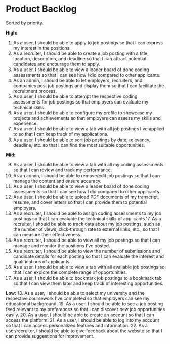 # Product Backlog

Sorted by priority.

__High:__

1. As a user, I should be able to apply to job postings so that I can express my interest in the positions.
2. As a recruiter, I should be able to create a job posting with a title, location, description, and deadline so that I can attract potential candidates and encourage them to apply.
3. As a user, I should be able to view a leader board of done coding assessments so that I can see how I did compared to other applicants. 
4. As an admin, I should be able to let employers, recruiters, and companies post job postings and display them so that I can facilitate the recruitment process.
5. As a user, I should be able to attempt the respective coding assessments for job postings so that employers can evaluate my technical skills.
6. As a user, I should be able to configure my profile to showcase my projects and achievements so that employers can assess my skills and experience.
7. As a user, I should be able to view a tab with all job postings I've applied to so that I can keep track of my applications.
8. As a user, I should be able to sort job postings by date, relevancy, deadline, etc. so that I can find the most suitable opportunities.

__Mid:__

9. As a user, I should be able to view a tab with all my coding assessments so that I can review and track my performance.
10. As an admin, I should be able to remove/edit job postings so that I can manage the content and ensure accuracy.
11. As a user, I should be able to view a leader board of done coding assessments so that I can see how I did compared to other applicants.
12. As a user, I should be able to upload PDF documents of my transcript, resume, and cover letters so that I can provide them to potential employers.
13. As a recruiter, I should be able to assign coding assessments to my job postings so that I can evaluate the technical skills of applicants.17. As a recruiter, I should be able to track data about my job postings, such as the number of views, click-through rate to external links, etc., so that I can measure their effectiveness.
14. As a recruiter, I should be able to view all my job postings so that I can manage and monitor the positions I've posted.
15. As a recruiter, I should be able to view the number of submissions and candidate details for each posting so that I can evaluate the interest and qualifications of applicants.
16. As a user, I should be able to view a tab with all available job postings so that I can explore the complete range of opportunities.
17. As a user, I should be able to bookmark job postings to a bookmark tab so that I can view them later and keep track of interesting opportunities.

__Low:__
18. As a user, I should be able to select my university and the respective coursework I've completed so that employers can see my educational background.
19. As a user, I should be able to see a job posting feed relevant to my preferences so that I can discover new job opportunities easily.
20. As a user, I should be able to create an account so that I can access the platform.
21. As a user, I should be able to log into my account so that I can access personalized features and information.
22. As a user/recruiter, I should be able to give feedback about the website so that I can provide suggestions for improvement.





